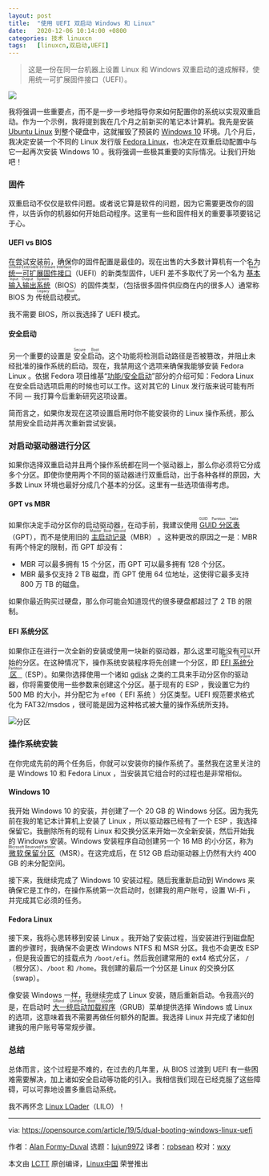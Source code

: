 ```yaml
---
layout: post
title:	"使用 UEFI 双启动 Windows 和 Linux"
date:	2020-12-06 10:14:00 +0800 
categories:	技术 linuxcn 
tags:	[linuxcn,双启动,UEFI]
---
```




> 
> 这是一份在同一台机器上设置 Linux 和 Windows 双重启动的速成解释，使用统一可扩展固件接口（UEFI）。
> 
> 
> 


![](/Asserts/Images//attachment/album/202012/06/101431eb02wvkk0nzkk5sw.jpg)


我将强调一些重要点，而不是一步一步地指导你来如何配置你的系统以实现双重启动。作为一个示例，我将提到我在几个月之前新买的笔记本计算机。我先是安装 [Ubuntu Linux](https://www.ubuntu.com) 到整个硬盘中，这就摧毁了预装的 [Windows 10](https://www.microsoft.com/en-us/windows) 环境。几个月后，我决定安装一个不同的 Linux 发行版 [Fedora Linux](https://getfedora.org)，也决定在双重启动配置中与它一起再次安装 Windows 10 。我将强调一些极其重要的实际情况。让我们开始吧！


### 固件


双重启动不仅仅是软件问题。或者说它算是软件的问题，因为它需要更改你的固件，以告诉你的机器如何开始启动程序。这里有一些和固件相关的重要事项要铭记于心。


#### UEFI vs BIOS


在尝试安装前，确保你的固件配置是最佳的。现在出售的大多数计算机有一个名为 <ruby> <a href="https://en.wikipedia.org/wiki/Unified_Extensible_Firmware_Interface">  统一可扩展固件接口 </a> <rt>  Unified Extensible Firmware Interface </rt></ruby> （UEFI）的新类型固件，UEFI 差不多取代了另一个名为 <ruby> <a href="https://en.wikipedia.org/wiki/BIOS">  基本输入输出系统 </a> <rt>  Basic Input Output System </rt></ruby>（BIOS）的固件类型，（包括很多固件供应商在内的很多人）通常称 BIOS 为<ruby> 传统启动模式 <rt>  Legacy Boot </rt></ruby>。


我不需要 BIOS，所以我选择了 UEFI 模式。


#### 安全启动


另一个重要的设置是<ruby> 安全启动 <rt>  Secure Boot </rt></ruby>。这个功能将检测启动路径是否被篡改，并阻止未经批准的操作系统的启动。现在，我禁用这个选项来确保我能够安装 Fedora Linux 。依据 Fedora 项目维基“[功能/安全启动](https://fedoraproject.org/wiki/Features/SecureBoot)”部分的介绍可知：Fedora Linux 在安全启动选项启用的时候也可以工作。这对其它的 Linux 发行版来说可能有所不同 — 我打算今后重新研究这项设置。


简而言之，如果你发现在这项设置启用时你不能安装你的 Linux 操作系统，那么禁用安全启动并再次重新尝试安装。


### 对启动驱动器进行分区


如果你选择双重启动并且两个操作系统都在同一个驱动器上，那么你必须将它分成多个分区。即使你使用两个不同的驱动器进行双重启动，出于各种各样的原因，大多数 Linux 环境也最好分成几个基本的分区。这里有一些选项值得考虑。


#### GPT vs MBR


如果你决定手动分区你的启动驱动器，在动手前，我建议使用<ruby> <a href="https://en.wikipedia.org/wiki/GUID_Partition_Table">  GUID 分区表 </a> <rt>  GUID Partition Table </rt></ruby>（GPT），而不是使用旧的<ruby> <a href="https://en.wikipedia.org/wiki/Master_boot_record">  主启动记录 </a> <rt>  Master Boot Record </rt></ruby>（MBR） 。这种更改的原因之一是：MBR 有两个特定的限制，而 GPT 却没有：


* MBR 可以最多拥有 15 个分区，而 GPT 可以最多拥有 128 个分区。
* MBR 最多仅支持 2 TB 磁盘，而 GPT 使用 64 位地址，这使得它最多支持 800 万 TB 的磁盘。


如果你最近购买过硬盘，那么你可能会知道现代的很多硬盘都超过了 2 TB 的限制。


#### EFI 系统分区


如果你正在进行一次全新的安装或使用一块新的驱动器，那么这里可能没有可以开始的分区。在这种情况下，操作系统安装程序将先创建一个分区，即<ruby> <a href="https://en.wikipedia.org/wiki/EFI_system_partition">  EFI 系统分区 </a> <rt>  EFI System Partition </rt></ruby>（ESP）。如果你选择使用一个诸如 [gdisk](https://sourceforge.net/projects/gptfdisk/) 之类的工具来手动分区你的驱动器，你将需要使用一些参数来创建这个分区。基于现有的 ESP ，我设置它为约 500 MB 的大小，并分配它为 `ef00`（ EFI 系统 ）分区类型。UEFI 规范要求格式化为 FAT32/msdos ，很可能是因为这种格式被大量的操作系统所支持。


![分区](/Asserts/Images//attachment/album/202012/06/181252q1adefue9wx0qbkw.png)


### 操作系统安装


在你完成先前的两个任务后，你就可以安装你的操作系统了。虽然我在这里关注的是 Windows 10 和 Fedora Linux ，当安装其它组合时的过程也是非常相似。


#### Windows 10


我开始 Windows 10 的安装，并创建了一个 20 GB 的 Windows 分区。因为我先前在我的笔记本计算机上安装了 Linux ，所以驱动器已经有了一个 ESP ，我选择保留它。我删除所有的现有 Linux 和交换分区来开始一次全新安装，然后开始我的 Windows 安装。Windows 安装程序自动创建另一个 16 MB 的小分区，称为 <ruby> <a href="https://en.wikipedia.org/wiki/Microsoft_Reserved_Partition">  微软保留分区 </a> <rt>  Microsoft Reserved Partition </rt></ruby>（MSR）。在这完成后，在 512 GB 启动驱动器上仍然有大约 400 GB 的未分配空间。


接下来，我继续完成了 Windows 10 安装过程。随后我重新启动到 Windows 来确保它是工作的，在操作系统第一次启动时，创建我的用户账号，设置 Wi-Fi ，并完成其它必须的任务。


#### Fedora Linux


接下来，我将心思转移到安装 Linux 。我开始了安装过程，当安装进行到磁盘配置的步骤时，我确保不会更改 Windows NTFS 和 MSR 分区。我也不会更改 ESP ，但是我设置它的挂载点为 `/boot/efi`。然后我创建常用的 ext4 格式分区， `/`（根分区）、`/boot` 和 `/home`。我创建的最后一个分区是 Linux 的交换分区（swap）。


像安装 Windows 一样，我继续完成了 Linux 安装，随后重新启动。令我高兴的是，在启动时<ruby> <a href="https://en.wikipedia.org/wiki/GNU_GRUB">  大一统启动加载程序 </a> <rt>  GRand Unified Boot Loader </rt></ruby>（GRUB）菜单提供选择 Windows 或 Linux 的选项，这意味着我不需要再做任何额外的配置。我选择 Linux 并完成了诸如创建我的用户账号等常规步骤。


### 总结


总体而言，这个过程是不难的，在过去的几年里，从 BIOS 过渡到 UEFI 有一些困难需要解决，加上诸如安全启动等功能的引入。我相信我们现在已经克服了这些障碍，可以可靠地设置多重启动系统。


我不再怀念 [Linux LOader](https://en.wikipedia.org/wiki/LILO_(boot_loader))（LILO）！




---


via: <https://opensource.com/article/19/5/dual-booting-windows-linux-uefi>


作者：[Alan Formy-Duval](https://opensource.com/users/alanfdoss/users/ckrzen) 选题：[lujun9972](https://github.com/lujun9972) 译者：[robsean](https://github.com/robsean) 校对：[wxy](https://github.com/wxy)


本文由 [LCTT](https://github.com/LCTT/TranslateProject) 原创编译，[Linux中国](https://linux.cn/) 荣誉推出
